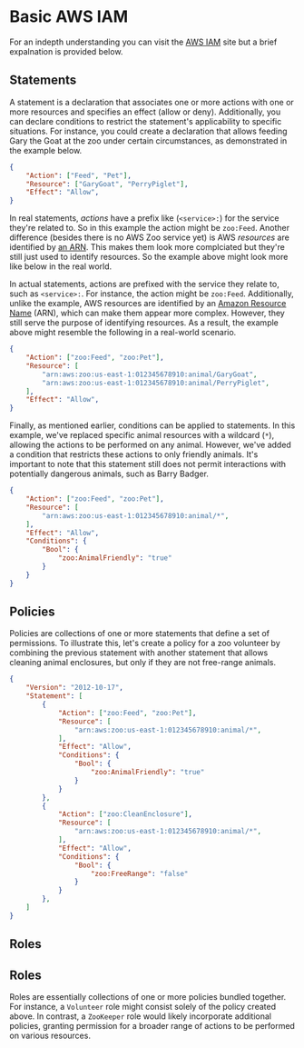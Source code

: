 # Basic AWS IAM

For an indepth understanding you can visit the [AWS IAM](https://aws.amazon.com/iam/) site but a brief expalnation is provided below.

## Statements

A statement is a declaration that associates one or more actions with one or more resources and specifies an effect (allow or deny). Additionally, you can declare conditions to restrict the statement's applicability to specific situations. For instance, you could create a declaration that allows feeding Gary the Goat at the zoo under certain circumstances, as demonstrated in the example below.

```json
{
    "Action": ["Feed", "Pet"],
    "Resource": ["GaryGoat", "PerryPiglet"],
    "Effect": "Allow",
}
```

In real statements, _actions_ have a prefix like (`<service>:`) for the service they're related to. So in this example the action might be `zoo:Feed`. Another difference (besides there is no AWS Zoo service yet) is AWS _resources_ are identified by [an ARN](https://docs.aws.amazon.com/IAM/latest/UserGuide/reference-arns.html). This makes them look more complciated but they're still just used to identify resources. So the example above might look more like below in the real world.

In actual statements, actions are prefixed with the service they relate to, such as `<service>:`. For instance, the action might be `zoo:Feed`. Additionally, unlike the example, AWS resources are identified by an [Amazon Resource Name](https://docs.aws.amazon.com/IAM/latest/UserGuide/reference-arns.html) (ARN), which can make them appear more complex. However, they still serve the purpose of identifying resources. As a result, the example above might resemble the following in a real-world scenario.


```json
{
    "Action": ["zoo:Feed", "zoo:Pet"],
    "Resource": [
        "arn:aws:zoo:us-east-1:012345678910:animal/GaryGoat",
        "arn:aws:zoo:us-east-1:012345678910:animal/PerryPiglet",
    ],
    "Effect": "Allow",
}
```

Finally, as mentioned earlier, conditions can be applied to statements. In this example, we've replaced specific animal resources with a wildcard (`*`), allowing the actions to be performed on any animal. However, we've added a condition that restricts these actions to only friendly animals. It's important to note that this statement still does not permit interactions with potentially dangerous animals, such as Barry Badger.

```json
{
    "Action": ["zoo:Feed", "zoo:Pet"],
    "Resource": [
        "arn:aws:zoo:us-east-1:012345678910:animal/*",
    ],
    "Effect": "Allow",
    "Conditions": {
        "Bool": {
            "zoo:AnimalFriendly": "true"
        }
    }
}
```

## Policies

Policies are collections of one or more statements that define a set of permissions. To illustrate this, let's create a policy for a zoo volunteer by combining the previous statement with another statement that allows cleaning animal enclosures, but only if they are not free-range animals.

```json
{
    "Version": "2012-10-17",
    "Statement": [
        {
            "Action": ["zoo:Feed", "zoo:Pet"],
            "Resource": [
                "arn:aws:zoo:us-east-1:012345678910:animal/*",
            ],
            "Effect": "Allow",
            "Conditions": {
                "Bool": {
                    "zoo:AnimalFriendly": "true"
                }
            }
        },
        {
            "Action": ["zoo:CleanEnclosure"],
            "Resource": [
                "arn:aws:zoo:us-east-1:012345678910:animal/*",
            ],
            "Effect": "Allow",
            "Conditions": {
                "Bool": {
                    "zoo:FreeRange": "false"
                }
            }
        },
    ]
}
```

## Roles

## Roles

Roles are essentially collections of one or more policies bundled together. For instance, a `Volunteer` role might consist solely of the policy created above. In contrast, a `ZooKeeper` role would likely incorporate additional policies, granting permission for a broader range of actions to be performed on various resources.